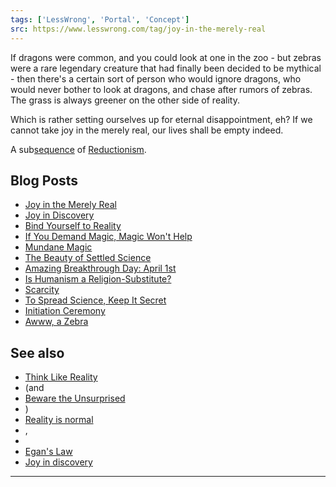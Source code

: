 ```yaml
---
tags: ['LessWrong', 'Portal', 'Concept']
src: https://www.lesswrong.com/tag/joy-in-the-merely-real
---
```


If dragons were common, and you could look at one in the zoo - but zebras were a rare legendary creature that had finally been decided to be mythical - then there's a certain sort of person who would ignore dragons, who would never bother to look at dragons, and chase after rumors of zebras. The grass is always greener on the other side of reality.

Which is rather setting ourselves up for eternal disappointment, eh? If we cannot take joy in the merely real, our lives shall be empty indeed.

A sub[sequence](https://wiki.lesswrong.com/wiki/sequence) of [ Reductionism](https://www.lesswrong.com/tag/reductionism-sequence).

## Blog Posts
- [Joy in the Merely Real](http://lesswrong.com/lw/or/joy_in_the_merely_real/)
- [Joy in Discovery](http://lesswrong.com/lw/os/joy_in_discovery/)
- [Bind Yourself to Reality](http://lesswrong.com/lw/ot/bind_yourself_to_reality/)
- [If You Demand Magic, Magic Won't Help](http://lesswrong.com/lw/ou/if_you_demand_magic_magic_wont_help/)
- [Mundane Magic](http://lesswrong.com/lw/ve/mundane_magic/)
- [The Beauty of Settled Science](http://lesswrong.com/lw/ow/the_beauty_of_settled_science/)
- [Amazing Breakthrough Day: April 1st](http://lesswrong.com/lw/ox/amazing_breakthrough_day_april_1st/)
- [Is Humanism a Religion-Substitute?](http://lesswrong.com/lw/oy/is_humanism_a_religionsubstitute/)
- [Scarcity](http://lesswrong.com/lw/oz/scarcity/)
- [To Spread Science, Keep It Secret](http://lesswrong.com/lw/p0/to_spread_science_keep_it_secret/)
- [Initiation Ceremony](http://lesswrong.com/lw/p1/initiation_ceremony/)
- [Awww, a Zebra](http://lesswrong.com/lw/uf/awww_a_zebra/)

## See also
- [Think Like Reality](http://lesswrong.com/lw/hs/think_like_reality/)
-  (and 
- [Beware the Unsurprised](http://lesswrong.com/lw/ht/beware_the_unsurprised/)
- )
- [Reality is normal](https://www.lesswrong.com/tag/reality-is-normal)
- ,
-  
- [Egan's Law](https://wiki.lesswrong.com/wiki/Egan's_Law)
- [Joy in discovery](https://www.lesswrong.com/tag/joy-in-discovery)

 



---

